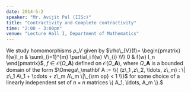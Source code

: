 ```yaml
---
date: 2014-5-2
speaker: "Mr. Avijit Pal (IISc)"
title: "Contractivity and Complete contractivity"
time: "2:00 - 3:00pm" 
venue: "Lecture Hall I, Department of Mathematics"
---
```

We study homomorphisms $\rho\_{V}$ given by
$\rho\_{V}(f)= \begin{pmatrix} f(w)I_n & \sum\_{i=1}^{m} \partial_i f(w) V\_{i} \\\\ 0 & f(w) I_n \end{pmatrix}$,
$f \in \mathcal{O} (\Omega\_{\mathbf{A}})$
defined on $\mathcal{O} (\Omega\_{\mathbf{A}})$, where $\Omega\_{\mathbf{A}}$ is a bounded domain of the form
$\Omega\_\mathbf A := \\{ (z\_1 ,z\_2, \ldots, z\_m) : \| z\_1 A\_1 + \cdots + z\_m A\_m \|\_{\rm op} < 1 \\}$
for some choice of a linearly independent set of $n\times n$ matrices \\{ A_1, \ldots, A_m \\}.$
